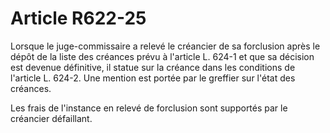 # Article R622-25

Lorsque le juge-commissaire a relevé le créancier de sa forclusion après le dépôt de la liste des créances prévu à l'article L. 624-1 et que sa décision est devenue définitive, il statue sur la créance dans les conditions de l'article L. 624-2. Une mention est portée par le greffier sur l'état des créances.

Les frais de l'instance en relevé de forclusion sont supportés par le créancier défaillant.
